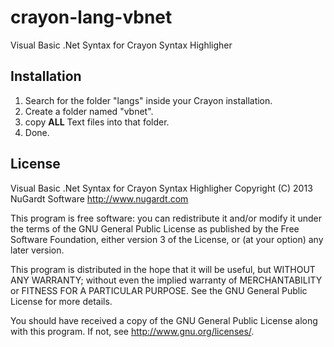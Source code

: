 crayon-lang-vbnet
=================

Visual Basic .Net Syntax for Crayon Syntax Highligher

Installation
------------

1. Search for the folder "langs" inside your Crayon installation.
2. Create a folder named "vbnet".
3. copy **ALL** Text files into that folder.
4. Done.

License
-------

Visual Basic .Net Syntax for Crayon Syntax Highligher
Copyright (C) 2013 NuGardt Software
http://www.nugardt.com

This program is free software: you can redistribute it and/or modify it under the terms of the GNU General Public License as published by the Free Software Foundation, either version 3 of the License, or (at your option) any later version.

This program is distributed in the hope that it will be useful, but WITHOUT ANY WARRANTY; without even the implied warranty of MERCHANTABILITY or FITNESS FOR A PARTICULAR PURPOSE.  See the GNU General Public License for more details.

You should have received a copy of the GNU General Public License along with this program.  If not, see <http://www.gnu.org/licenses/>.
